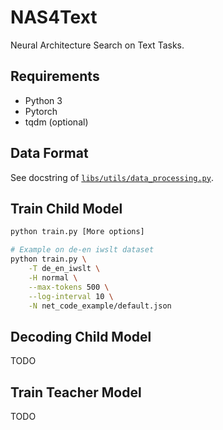 # NAS4Text
Neural Architecture Search on Text Tasks.

## Requirements

- Python 3
- Pytorch
- tqdm (optional)

## Data Format

See docstring of [`libs/utils/data_processing.py`](libs/utils/data_processing.py).

## Train Child Model

```bash
python train.py [More options]

# Example on de-en iwslt dataset
python train.py \
    -T de_en_iwslt \
    -H normal \
    --max-tokens 500 \
    --log-interval 10 \
    -N net_code_example/default.json
```

## Decoding Child Model

TODO

## Train Teacher Model

TODO
